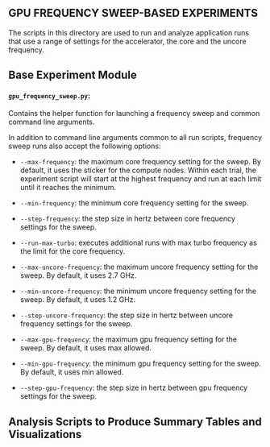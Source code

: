GPU FREQUENCY SWEEP-BASED EXPERIMENTS
----------------------------------------

The scripts in this directory are used to run and analyze application
runs that use a range of settings for the accelerator, the core and
the uncore frequency.

## Base Experiment Module

#### `gpu_frequency_sweep.py`:

  Contains the helper function for launching a frequency sweep and
  common command line arguments.

  In addition to command line arguments common to all run scripts,
  frequency sweep runs also accept the following options:

  - `--max-frequency`: the maximum core frequency setting for the
                       sweep.  By default, it uses the sticker
                       for the compute nodes.  Within each trial,
                       the experiment script will start at the
                       highest frequency and run at each limit
                       until it reaches the minimum.

  - `--min-frequency`: the minimum core frequency setting for the sweep.

  - `--step-frequency`: the step size in hertz between core
                        frequency settings for the sweep.

  - `--run-max-turbo`: executes additional runs with max turbo
                       frequency as the limit for the core frequency.

  - `--max-uncore-frequency`: the maximum uncore frequency setting for
                              the sweep.  By default, it uses 2.7 GHz.

  - `--min-uncore-frequency`: the minimum uncore frequency setting for
                              the sweep.  By default, it uses 1.2 GHz.

  - `--step-uncore-frequency`: the step size in hertz between uncore
                               frequency settings for the sweep.			       

  - `--max-gpu-frequency`: the maximum gpu frequency setting for
                           the sweep.  By default, it uses max allowed.

  - `--min-gpu-frequency`: the minimum gpu frequency setting for
                           the sweep.  By default, it uses min allowed.

  - `--step-gpu-frequency`: the step size in hertz between gpu
                            frequency settings for the sweep.
			       

## Analysis Scripts to Produce Summary Tables and Visualizations

